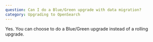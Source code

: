 ```yaml
---
question: Can I do a Blue/Green upgrade with data migration?
category: Upgrading to OpenSearch
---
```

Yes. You can choose to do a Blue/Green upgrade instead of a rolling upgrade.

